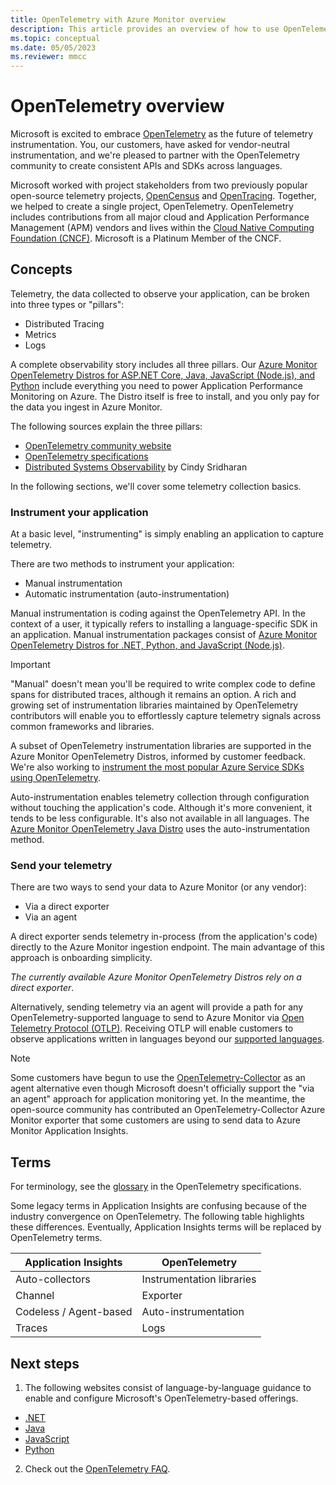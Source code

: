 ```yaml
---
title: OpenTelemetry with Azure Monitor overview 
description: This article provides an overview of how to use OpenTelemetry with Azure Monitor.
ms.topic: conceptual
ms.date: 05/05/2023
ms.reviewer: mmcc
---
```


# OpenTelemetry overview

Microsoft is excited to embrace [OpenTelemetry](https://opentelemetry.io/) as the future of telemetry instrumentation. You, our customers, have asked for vendor-neutral instrumentation, and we're pleased to partner with the OpenTelemetry community to create consistent APIs and SDKs across languages.

Microsoft worked with project stakeholders from two previously popular open-source telemetry projects, [OpenCensus](https://opencensus.io/) and [OpenTracing](https://opentracing.io/). Together, we helped to create a single project, OpenTelemetry. OpenTelemetry includes contributions from all major cloud and Application Performance Management (APM) vendors and lives within the [Cloud Native Computing Foundation (CNCF)](https://www.cncf.io/). Microsoft is a Platinum Member of the CNCF.

## Concepts

Telemetry, the data collected to observe your application, can be broken into three types or "pillars":

- Distributed Tracing
- Metrics
- Logs

A complete observability story includes all three pillars. Our [Azure Monitor OpenTelemetry Distros for ASP.NET Core, Java, JavaScript (Node.js), and Python](opentelemetry-enable.md) include everything you need to power Application Performance Monitoring on Azure. The Distro itself is free to install, and you only pay for the data you ingest in Azure Monitor.

The following sources explain the three pillars:

- [OpenTelemetry community website](https://opentelemetry.io/docs/concepts/data-collection/)
- [OpenTelemetry specifications](https://github.com/open-telemetry/opentelemetry-specification/blob/main/specification/overview.md)
- [Distributed Systems Observability](https://www.oreilly.com/library/view/distributed-systems-observability/9781492033431/ch04.html) by Cindy Sridharan

In the following sections, we'll cover some telemetry collection basics.

### Instrument your application

At a basic level, "instrumenting" is simply enabling an application to capture telemetry.

There are two methods to instrument your application:

- Manual instrumentation
- Automatic instrumentation (auto-instrumentation)

Manual instrumentation is coding against the OpenTelemetry API. In the context of a user, it typically refers to installing a language-specific SDK in an application. Manual instrumentation packages consist of [Azure Monitor OpenTelemetry Distros for .NET, Python, and JavaScript (Node.js)](opentelemetry-enable.md).

> [!IMPORTANT]
> "Manual" doesn't mean you'll be required to write complex code to define spans for distributed traces, although it remains an option. A rich and growing set of instrumentation libraries maintained by OpenTelemetry contributors will enable you to effortlessly capture telemetry signals across common frameworks and libraries.
>
> A subset of OpenTelemetry instrumentation libraries are supported in the Azure Monitor OpenTelemetry Distros, informed by customer feedback. We're also working to [instrument the most popular Azure Service SDKs using OpenTelemetry](https://devblogs.microsoft.com/azure-sdk/introducing-experimental-opentelemetry-support-in-the-azure-sdk-for-net/).

Auto-instrumentation enables telemetry collection through configuration without touching the application's code. Although it's more convenient, it tends to be less configurable. It's also not available in all languages. The [Azure Monitor OpenTelemetry Java Distro](opentelemetry-enable.md?tabs=java) uses the auto-instrumentation method.

### Send your telemetry

There are two ways to send your data to Azure Monitor (or any vendor):

- Via a direct exporter
- Via an agent

A direct exporter sends telemetry in-process (from the application's code) directly to the Azure Monitor ingestion endpoint. The main advantage of this approach is onboarding simplicity.

*The currently available Azure Monitor OpenTelemetry Distros rely on a direct exporter*.

Alternatively, sending telemetry via an agent will provide a path for any OpenTelemetry-supported language to send to Azure Monitor via [Open Telemetry Protocol (OTLP)](https://github.com/open-telemetry/opentelemetry-specification/blob/main/specification/protocol/README.md). Receiving OTLP will enable customers to observe applications written in languages beyond our [supported languages](platforms.md).

> [!NOTE]
> Some customers have begun to use the [OpenTelemetry-Collector](https://github.com/open-telemetry/opentelemetry-collector/blob/main/docs/design.md) as an agent alternative even though Microsoft doesn't officially support the "via an agent" approach for application monitoring yet. In the meantime, the open-source community has contributed an OpenTelemetry-Collector Azure Monitor exporter that some customers are using to send data to Azure Monitor Application Insights.

## Terms

For terminology, see the [glossary](https://github.com/open-telemetry/opentelemetry-specification/blob/main/specification/glossary.md) in the OpenTelemetry specifications.

Some legacy terms in Application Insights are confusing because of the industry convergence on OpenTelemetry. The following table highlights these differences. Eventually, Application Insights terms will be replaced by OpenTelemetry terms.

Application Insights | OpenTelemetry
------ | ------
Auto-collectors | Instrumentation libraries
Channel | Exporter
Codeless / Agent-based | Auto-instrumentation
Traces | Logs

## Next steps

1. The following websites consist of language-by-language guidance to enable and configure Microsoft's OpenTelemetry-based offerings.

- [.NET](opentelemetry-enable.md?tabs=net)
- [Java](opentelemetry-enable.md?tabs=java)
- [JavaScript](opentelemetry-enable.md?tabs=nodejs)
- [Python](opentelemetry-enable.md?tabs=python)

2. Check out the [OpenTelemetry FAQ](/azure/azure-monitor/faq#opentelemetry).

